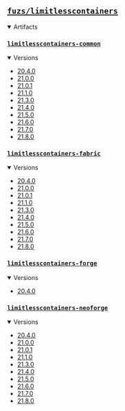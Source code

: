 ## [`fuzs/limitlesscontainers`](.)

<details open>
<summary>Artifacts</summary>

### [`limitlesscontainers-common`](./limitlesscontainers-common)
<details open>
<summary>Versions</summary>

- [20.4.0](./limitlesscontainers-common/20.4.0)
- [21.0.0](./limitlesscontainers-common/21.0.0)
- [21.0.1](./limitlesscontainers-common/21.0.1)
- [21.1.0](./limitlesscontainers-common/21.1.0)
- [21.3.0](./limitlesscontainers-common/21.3.0)
- [21.4.0](./limitlesscontainers-common/21.4.0)
- [21.5.0](./limitlesscontainers-common/21.5.0)
- [21.6.0](./limitlesscontainers-common/21.6.0)
- [21.7.0](./limitlesscontainers-common/21.7.0)
- [21.8.0](./limitlesscontainers-common/21.8.0)
</details>

### [`limitlesscontainers-fabric`](./limitlesscontainers-fabric)
<details open>
<summary>Versions</summary>

- [20.4.0](./limitlesscontainers-fabric/20.4.0)
- [21.0.0](./limitlesscontainers-fabric/21.0.0)
- [21.0.1](./limitlesscontainers-fabric/21.0.1)
- [21.1.0](./limitlesscontainers-fabric/21.1.0)
- [21.3.0](./limitlesscontainers-fabric/21.3.0)
- [21.4.0](./limitlesscontainers-fabric/21.4.0)
- [21.5.0](./limitlesscontainers-fabric/21.5.0)
- [21.6.0](./limitlesscontainers-fabric/21.6.0)
- [21.7.0](./limitlesscontainers-fabric/21.7.0)
- [21.8.0](./limitlesscontainers-fabric/21.8.0)
</details>

### [`limitlesscontainers-forge`](./limitlesscontainers-forge)
<details open>
<summary>Versions</summary>

- [20.4.0](./limitlesscontainers-forge/20.4.0)
</details>

### [`limitlesscontainers-neoforge`](./limitlesscontainers-neoforge)
<details open>
<summary>Versions</summary>

- [20.4.0](./limitlesscontainers-neoforge/20.4.0)
- [21.0.0](./limitlesscontainers-neoforge/21.0.0)
- [21.0.1](./limitlesscontainers-neoforge/21.0.1)
- [21.1.0](./limitlesscontainers-neoforge/21.1.0)
- [21.3.0](./limitlesscontainers-neoforge/21.3.0)
- [21.4.0](./limitlesscontainers-neoforge/21.4.0)
- [21.5.0](./limitlesscontainers-neoforge/21.5.0)
- [21.6.0](./limitlesscontainers-neoforge/21.6.0)
- [21.7.0](./limitlesscontainers-neoforge/21.7.0)
- [21.8.0](./limitlesscontainers-neoforge/21.8.0)
</details>

</details>

